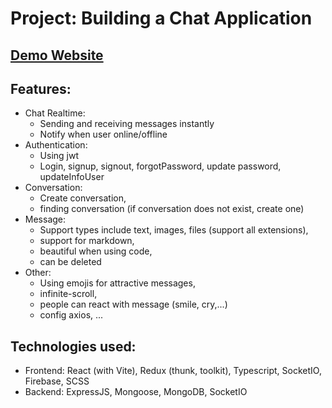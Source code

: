# Project: Building a Chat Application

## [Demo Website](https://statuesque-truffle-30853b.netlify.app)

## Features:

- Chat Realtime: 
  - Sending and receiving messages instantly
  - Notify when user online/offline
- Authentication: 
  - Using jwt
  - Login, signup, signout, forgotPassword, update password, updateInfoUser
- Conversation: 
  - Create conversation, 
  - finding conversation (if conversation does not exist, create one)
- Message: 
  - Support types include text, images, files (support all extensions),
  - support for markdown, 
  - beautiful when using code, 
  - can be deleted
- Other: 
  - Using emojis for attractive messages, 
  - infinite-scroll, 
  - people can react with message (smile, cry,...)
  - config axios, ...

## Technologies used:

- Frontend: React (with Vite), Redux (thunk, toolkit), Typescript, SocketIO, Firebase, SCSS
- Backend: ExpressJS, Mongoose, MongoDB, SocketIO
